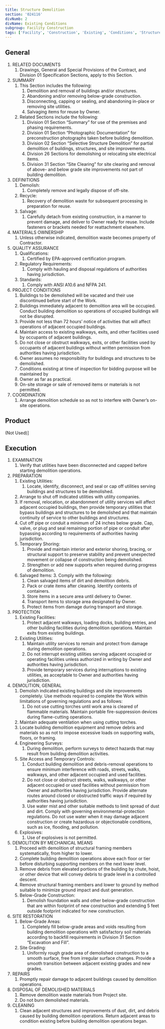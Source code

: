 ```yaml
---
title: Structure Demolition
section: '024116'
divNumb: 2
divName: Existing Conditions
subgroup: Facility Construction
tags: ['Facility', 'Construction', 'Existing', 'Conditions', 'Structure', 'Demolition']
---
```

## General

1. RELATED DOCUMENTS
   1. Drawings, General and Special Provisions of the Contract, and Division 01 Specification Sections, apply to this Section.
2. SUMMARY
   1. This Section includes the following:
      1. Demolition and removal of buildings and/or structures.
      2. Abandoning and/or removing below-grade construction.
      3. Disconnecting, capping or sealing, and abandoning in-place or removing site utilities.
      4. Salvaging items for reuse by Owner.
   2. Related Sections include the following:
      1. Division 01 Section “Summary” for use of the premises and phasing requirements.
      2. Division 01 Section “Photographic Documentation” for preconstruction photographs taken before building demolition.
      3. Division 02 Section “Selective Structure Demolition” for partial demolition of buildings, structures, and site improvements.
      4. Division 26 Sections for demolishing or relocating site electrical items.
      5. Division 31 Section “Site Clearing” for site clearing and removal of above- and below grade site improvements not part of building demolition.
3. DEFINITIONS
   1. Demolish:
      1. Completely remove and legally dispose of off-site.
   2. Recycle:
      1. Recovery of demolition waste for subsequent processing in preparation for reuse.
   3. Salvage:
      1. Carefully detach from existing construction, in a manner to prevent damage, and deliver to Owner ready for reuse. Include fasteners or brackets needed for reattachment elsewhere.
4. MATERIALS OWNERSHIP
   1. Unless otherwise indicated, demolition waste becomes property of Contractor.
5. QUALITY ASSURANCE
   1. Qualifications:
      1. Certified by EPA-approved certification program.
   2. Regulatory Requirements:
      1. Comply with hauling and disposal regulations of authorities having jurisdiction.
   1. Standards:
      1. Comply with ANSI A10.6 and NFPA 241.
6. PROJECT CONDITIONS
   1. Buildings to be demolished will be vacated and their use discontinued before start of the Work.
   2. Buildings immediately adjacent to demolition area will be occupied. Conduct building demolition so operations of occupied buildings will not be disrupted.
   3. Provide not less than 72 hours’ notice of activities that will affect operations of adjacent occupied buildings.
   4. Maintain access to existing walkways, exits, and other facilities used by occupants of adjacent buildings.
   5. Do not close or obstruct walkways, exits, or other facilities used by occupants of adjacent buildings without written permission from authorities having jurisdiction.
   6. Owner assumes no responsibility for buildings and structures to be demolished.
   7. Conditions existing at time of inspection for bidding purpose will be maintained by
   8. Owner as far as practical.
   9. On-site storage or sale of removed items or materials is not permitted.
7. COORDINATION
   1. Arrange demolition schedule so as not to interfere with Owner’s on-site operations.

## Product

(Not Used)]

## Execution

1. EXAMINATION
   1. Verify that utilities have been disconnected and capped before starting demolition operations.
2. PREPARATION
   1. Existing Utilities:
      1. Locate, identify, disconnect, and seal or cap off utilities serving buildings and structures to be demolished.
   2. Arrange to shut off indicated utilities with utility companies.
   3. If removal, relocation, or abandonment of utility services will affect adjacent occupied buildings, then provide temporary utilities that bypass buildings and structures to be demolished and that maintain continuity of service to other buildings and structures.
   4. Cut off pipe or conduit a minimum of 24 inches below grade. Cap, valve, or plug and seal remaining portion of pipe or conduit after bypassing according to requirements of authorities having jurisdiction.
   5. Temporary Shoring:
      1. Provide and maintain interior and exterior shoring, bracing, or structural support to preserve stability and prevent unexpected movement or collapse of construction being demolished.
      2. Strengthen or add new supports when required during progress of demolition.
   6. Salvaged Items:
      3. Comply with the following:
         1. Clean salvaged items of dirt and demolition debris.
         2. Pack or crate items after cleaning. Identify contents of containers.
         3. Store items in a secure area until delivery to Owner.
         4. Transport items to storage area designated by Owner.
         5. Protect items from damage during transport and storage.
1. PROTECTION
   1. Existing Facilities:
      1. Protect adjacent walkways, loading docks, building entries, and other building facilities during demolition operations. Maintain exits from existing buildings.
   2. Existing Utilities:
      1. Maintain utility services to remain and protect from damage during demolition operations.
      2. Do not interrupt existing utilities serving adjacent occupied or operating facilities unless authorized in writing by Owner and authorities having jurisdiction.
      3. Provide temporary services during interruptions to existing utilities, as acceptable to Owner and authorities having jurisdiction.
2. DEMOLITION, GENERAL
   1. Demolish indicated existing buildings and site improvements completely. Use methods required to complete the Work within limitations of governing regulations and as follows:
      1. Do not use cutting torches until work area is cleared of flammable materials. Maintain portable fire-suppression devices during flame-cutting operations.
   2. Maintain adequate ventilation when using cutting torches.
   3. Locate building demolition equipment and remove debris and materials so as not to impose excessive loads on supporting walls, floors, or framing.
   4. Engineering Surveys:
      1. During demolition, perform surveys to detect hazards that may result from building demolition activities.
   5. Site Access and Temporary Controls:
      1. Conduct building demolition and debris-removal operations to ensure minimum interference with roads, streets, walks, walkways, and other adjacent occupied and used facilities.
      2. Do not close or obstruct streets, walks, walkways, or other adjacent occupied or used facilities without permission from Owner and authorities having jurisdiction. Provide alternate routes around closed or obstructed traffic ways if required by authorities having jurisdiction.
      3. Use water mist and other suitable methods to limit spread of dust and dirt. Comply with governing environmental-protection regulations. Do not use water when it may damage adjacent construction or create hazardous or objectionable conditions, such as ice, flooding, and pollution.
   6. Explosives:
      1. Use of explosives is not permitted.
3. DEMOLITION BY MECHANICAL MEANS
   1. Proceed with demolition of structural framing members systematically, from higher to lower.
   2. Complete building demolition operations above each floor or tier before disturbing supporting members on the next lower level.
   3. Remove debris from elevated portions of the building by chute, hoist, or other device that will convey debris to grade level in a controlled descent.
   4. Remove structural framing members and lower to ground by method suitable to minimize ground impact and dust generation.
   5. Below-Grade Construction:
      1. Demolish foundation walls and other below-grade construction that are within footprint of new construction and extending 5 feet outside footprint indicated for new construction.
4. SITE RESTORATION
   1. Below-Grade Areas:
      1. Completely fill below-grade areas and voids resulting from building demolition operations with satisfactory soil materials according to backfill requirements in Division 31 Section “Excavation and Fill”.
   2. Site Grading:
      1. Uniformly rough grade area of demolished construction to a smooth surface, free from irregular surface changes. Provide a smooth transition between adjacent existing grades and new grades.
5. REPAIRS
   1. Promptly repair damage to adjacent buildings caused by demolition operations.
6. DISPOSAL OF DEMOLISHED MATERIALS
   1. Remove demolition waste materials from Project site.
   2. Do not burn demolished materials.
7. CLEANING
   1. Clean adjacent structures and improvements of dust, dirt, and debris caused by building demolition operations. Return adjacent areas to condition existing before building demolition operations began.
